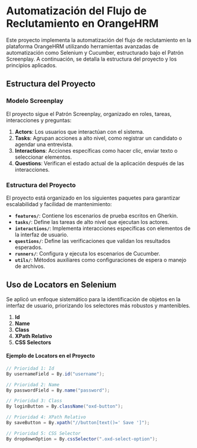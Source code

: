 # Automatización del Flujo de Reclutamiento en OrangeHRM

Este proyecto implementa la automatización del flujo de reclutamiento en la plataforma OrangeHRM utilizando herramientas avanzadas de automatización como Selenium y Cucumber, estructurado bajo el Patrón Screenplay. A continuación, se detalla la estructura del proyecto y los principios aplicados.

## **Estructura del Proyecto**

### **Modelo Screenplay**
El proyecto sigue el Patrón Screenplay, organizado en roles, tareas, interacciones y preguntas:
1. **Actors**: Los usuarios que interactúan con el sistema.
2. **Tasks**: Agrupan acciones a alto nivel, como registrar un candidato o agendar una entrevista.
3. **Interactions**: Acciones específicas como hacer clic, enviar texto o seleccionar elementos.
4. **Questions**: Verifican el estado actual de la aplicación después de las interacciones.

### **Estructura del Proyecto**

El proyecto está organizado en los siguientes paquetes para garantizar escalabilidad y facilidad de mantenimiento:
- **`features/`**: Contiene los escenarios de prueba escritos en Gherkin.
- **`tasks/`**: Define las tareas de alto nivel que ejecutan los actores.
- **`interactions/`**: Implementa interacciones específicas con elementos de la interfaz de usuario.
- **`questions/`**: Define las verificaciones que validan los resultados esperados.
- **`runners/`**: Configura y ejecuta los escenarios de Cucumber.
- **`utils/`**: Métodos auxiliares como configuraciones de espera o manejo de archivos.

## **Uso de Locators en Selenium**

Se aplicó un enfoque sistemático para la identificación de objetos en la interfaz de usuario, priorizando los selectores más robustos y mantenibles.

1. **Id**
2. **Name**
3. **Class**
4. **XPath Relativo**
5. **CSS Selectors**

#### **Ejemplo de Locators en el Proyecto**
```java
// Prioridad 1: Id
By usernameField = By.id("username");

// Prioridad 2: Name
By passwordField = By.name("password");

// Prioridad 3: Class
By loginButton = By.className("oxd-button");

// Prioridad 4: XPath Relativo
By saveButton = By.xpath("//button[text()=' Save ']");

// Prioridad 5: CSS Selector
By dropdownOption = By.cssSelector(".oxd-select-option");
